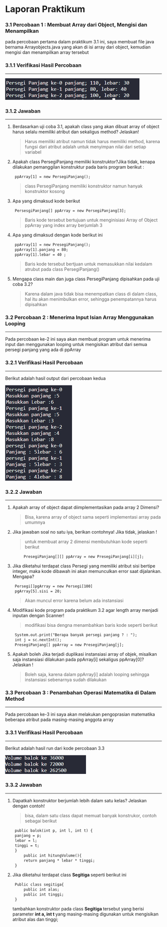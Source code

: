 # Laporan Praktikum

### 3.1 Percobaan 1 : Membuat Array dari Object, Mengisi dan Menampilkan 


pada percobaan pertama dalam praktikum 3.1 ini, saya membuat file java bernama Arrayobjects.java yang akan di isi array dari object, kemudian mengisi dan menampilkan array tersebut

### 3.1.1 Verifikasi Hasil Percobaan
---


<img src="Gambar\Verifikasi1.png"> 

### 3.1.2 Jawaban
---

1. Berdasarkan uji coba 3.1, apakah class yang akan dibuat array of object harus selalu memiliki atribut dan sekaligus method? Jelaskan!
    
    >Harus memiliki atribut namun tidak harus memiliki method, karena fungsi dari atribut adalah untuk menyimpan nilai dari setiap variabel

2. Apakah class PersegiPanjang memiliki konstruktor?Jika tidak, kenapa dilakukan pemanggilan konstruktur pada baris program berikut : 
        
        ppArray[1] = new PersegiPanjang();

    >class PersegiPanjang memiliki konstruktor namun hanyak konstruktor kosong

3. Apa yang dimaksud kode berikut

        PersesgiPanjang[] ppArray = new PersegiPanjang[3];

    >Baris kode tersebut bertujuan untuk menginisiasi Array of Object ppArray yang index array berjumlah 3

4. Apa yang dimaksud dengan kode berikut ini

        ppArray[1] = new PresegiPanjang();
        ppArray[1].panjang = 80;
        ppArray[1].lebar = 40 ;
    
    >Baris kode tersebut bertjuan untuk memasukkan nilai kedalam atrubut pada class PersegiPanjang()

5. Mengapa class main dan juga class PersegiPanjang dipisahkan pada uji coba 3.2?

    >Karena dalam java tidak bisa menempatkan class di dalam class, hal itu akan menimbulkan error, sehingga penempatannya harus dipisahkan

### 3.2 Percobaan 2 : Menerima Input Isian Array Menggunakan Looping
---
Pada percobaan ke-2 ini saya akan membuat program untuk menerima input dan menggunakan looping untuk mengisikan atribut dari semua persegi panjang yang ada di ppArray

### 3.2.1 Verifikasi Hasil Percobaan
---
Berikut adalah hasil output dari percobaan kedua

<img src="Gambar\Verifikasi2.png"> 

### 3.2.2 Jawaban 
---

1. Apakah array of object dapat diimplementasikan pada array 2 Dimensi? 

    >Bisa, karena array of object sama seperti implementasi array pada umumnya

2. Jika jawaban soal no satu iya, berikan contohnya! Jika tidak, jelaskan !
    
    >untuk membuat array 2 dimensi membutuhkan kode seperti berikut

            PresegiPanjang[][] ppArray = new PresegiPanjang[i][j];

3. Jika diketahui terdapat class Persegi yang memiliki atribut sisi bertipe integer, maka kode dibawah ini akan memunculkan error saat dijalankan. Mengapa? 

        Persegi[]pgArray = new Persegi[100]
        pgArray[5].sisi = 20;
    >Akan muncul error karena belum ada instansiasi

4. Modifikasi kode program pada praktikum 3.2 agar length array menjadi inputan dengan Scanner! 

    >modifikasi bisa dengna menambahkan baris kode seperti berikut
    
        System.out.print("Berapa banyak persegi panjang ? : ");
        int j = sc.nextInt();
        PresegiPanjang[] ppArray = new PresegiPanjang[j];

5. Apakah boleh Jika terjadi duplikasi instansiasi array of objek, misalkan saja instansiasi dilakukan pada ppArray[i] sekaligus ppArray[0]?Jelaskan ! 

    >Boleh saja, karena dalam ppArray[i] adalah looping sehingga instansiasi sebenarnya sudah dilakukan

### 3.3 Percobaan 3 : Penambahan Operasi Matematika di Dalam Method 
---
Pada percobaan ke-3 ini saya akan melakukan pengoprasian matematika beberapa atribut pada masing-masing anggota array

### 3.3.1 Verifikasi Hasil Percobaan
---
Berikut adalah hasil run dari kode percobaan 3.3

<img src="Gambar\Verifikasi3.png"> 

### 3.3.2 Jawaban
---
1. Dapatkah konstruktor berjumlah lebih dalam satu kelas? Jelaskan dengan 
contoh!

    > bisa, dalam satu class dapat memuat banyak konstrukor, contoh sebagai berikut

        public balok(int p, int l, int t) {
        panjang = p;
        lebar = l;
        tinggi = t;    
        }
            public int hitungVolume(){
            return panjang * lebar * tinggi;
        }

2. Jika diketahui terdapat class <b> Segitiga </b> seperti berikut ini
        
        Public class segitiga{ 
            public int alas; 
            public int tinggi;
        }
    tambahkan konstruktor pada class <b> Segitiga </b> tersebut yang berisi parameter <b> int a, int t </b> yang masing-masing digunakan untuk mengisikan atribut alas dan tinggi;
